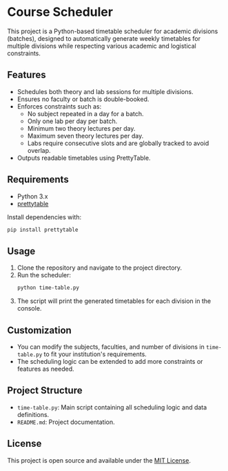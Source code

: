 # Course Scheduler

This project is a Python-based timetable scheduler for academic divisions (batches), designed to automatically generate weekly timetables for multiple divisions while respecting various academic and logistical constraints.

## Features
- Schedules both theory and lab sessions for multiple divisions.
- Ensures no faculty or batch is double-booked.
- Enforces constraints such as:
  - No subject repeated in a day for a batch.
  - Only one lab per day per batch.
  - Minimum two theory lectures per day.
  - Maximum seven theory lectures per day.
  - Labs require consecutive slots and are globally tracked to avoid overlap.
- Outputs readable timetables using PrettyTable.

## Requirements
- Python 3.x
- [prettytable](https://pypi.org/project/prettytable/)

Install dependencies with:
```sh
pip install prettytable
```

## Usage
1. Clone the repository and navigate to the project directory.
2. Run the scheduler:
   ```sh
   python time-table.py
   ```
3. The script will print the generated timetables for each division in the console.

## Customization
- You can modify the subjects, faculties, and number of divisions in `time-table.py` to fit your institution's requirements.
- The scheduling logic can be extended to add more constraints or features as needed.

## Project Structure
- `time-table.py`: Main script containing all scheduling logic and data definitions.
- `README.md`: Project documentation.

## License
This project is open source and available under the [MIT License](LICENSE). 
